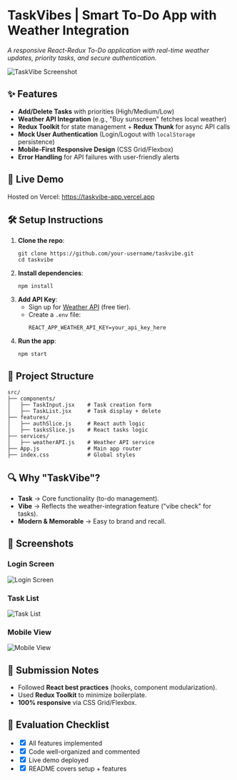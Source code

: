 <!DOCTYPE html>
<html>
<body>
    <h1>TaskVibes | Smart To-Do App with Weather Integration</h1>
    <p><em>A responsive React-Redux To-Do application with real-time weather updates, priority tasks, and secure authentication.</em></p>
    <img src="./screenshots/app-preview.png" alt="TaskVibe Screenshot">
    <h2>✨ Features</h2>
    <ul class="feature-list">
        <li><strong>Add/Delete Tasks</strong> with priorities (High/Medium/Low)</li>
        <li><strong>Weather API Integration</strong> (e.g., "Buy sunscreen" fetches local weather)</li>
        <li><strong>Redux Toolkit</strong> for state management + <strong>Redux Thunk</strong> for async API calls</li>
        <li><strong>Mock User Authentication</strong> (Login/Logout with <code>localStorage</code> persistence)</li>
        <li><strong>Mobile-First Responsive Design</strong> (CSS Grid/Flexbox)</li>
        <li><strong>Error Handling</strong> for API failures with user-friendly alerts</li>
    </ul>
    <h2>🚀 Live Demo</h2>
    <p>Hosted on Vercel: <a href="https://taskvibe-app.vercel.app">https://taskvibe-app.vercel.app</a></p>
    <h2>🛠️ Setup Instructions</h2>
    <ol>
        <li><strong>Clone the repo</strong>:
            <pre><code>git clone https://github.com/your-username/taskvibe.git
cd taskvibe</code></pre>
        </li>
        <li><strong>Install dependencies</strong>:
            <pre><code>npm install</code></pre>
        </li>
        <li><strong>Add API Key</strong>:
            <ul>
                <li>Sign up for <a href="https://www.weatherapi.com/">Weather API</a> (free tier).</li>
                <li>Create a <code>.env</code> file:
                    <pre><code>REACT_APP_WEATHER_API_KEY=your_api_key_here</code></pre>
                </li>
            </ul>
        </li>
        <li><strong>Run the app</strong>:
            <pre><code>npm start</code></pre>
        </li>
    </ol>
    <h2>📂 Project Structure</h2>
    <pre><code>src/
├── components/
│   ├── TaskInput.jsx    # Task creation form
│   ├── TaskList.jsx     # Task display + delete
├── features/
│   ├── authSlice.js     # React auth logic
│   ├── tasksSlice.js    # React tasks logic
├── services/
│   ├── weatherAPI.js    # Weather API service
├── App.js               # Main app router
├── index.css            # Global styles</code></pre>
    <h2>🔍 Why "TaskVibe"?</h2>
    <ul>
        <li><strong>Task</strong> → Core functionality (to-do management).</li>
        <li><strong>Vibe</strong> → Reflects the weather-integration feature ("vibe check" for tasks).</li>
        <li><strong>Modern & Memorable</strong> → Easy to brand and recall.</li>
    </ul>
    <h2>📸 Screenshots</h2>
    <div class="screenshot-grid">
        <div>
            <h3>Login Screen</h3>
            <img src="./screenshots/login.png" alt="Login Screen">
        </div>
        <div>
            <h3>Task List</h3>
            <img src="./screenshots/tasks.png" alt="Task List">
        </div>
        <div>
            <h3>Mobile View</h3>
            <img src="./screenshots/mobile.png" alt="Mobile View">
        </div>
    </div>
    <h2>📝 Submission Notes</h2>
    <ul>
        <li>Followed <strong>React best practices</strong> (hooks, component modularization).</li>
        <li>Used <strong>Redux Toolkit</strong> to minimize boilerplate.</li>
        <li><strong>100% responsive</strong> via CSS Grid/Flexbox.</li>
    </ul>
    <h2>🎯 Evaluation Checklist</h2>
    <ul class="checklist">
        <li><input type="checkbox" checked> All features implemented</li>
        <li><input type="checkbox" checked> Code well-organized and commented</li>
        <li><input type="checkbox" checked> Live demo deployed</li>
        <li><input type="checkbox" checked> README covers setup + features</li>
    </ul>
</body>
</html>
